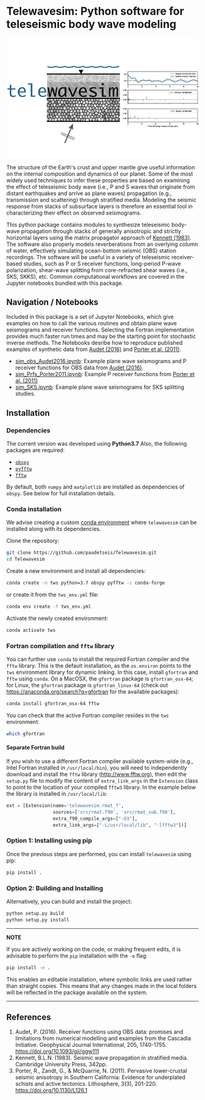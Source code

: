 # Telewavesim: Python software for teleseismic body wave modeling

![](examples/picture/tws_logo.png)

The structure of the Earth's crust and upper mantle give useful information on the 
internal composition and dynamics of our planet. Some of the most widely used techniques
to infer these properties are based on examining the effect of teleseismic body wave 
(i.e., P and S waves that originate from distant earthquakes and arrive as plane waves)
propagation (e.g., transmission and scattering) through stratified media. Modeling the 
seismic response from stacks of subsurface layers is therefore an essential tool in 
characterizing their effect on observed seismograms.

This python package contains modules to synthesize teleseismic body-wave propagation through
stacks of generally anisotropic and strictly horizontal layers using the
matrix propagator approach of [Kennett (1983)](#references). The software also properly models 
reverberations from an overlying column of water, effectively simulating ocean-bottom 
seismic (OBS) station recordings. The software will be useful in a variety of 
teleseismic receiver-based studies, such as P or S receiver functions,
long-period P-wave polarization, shear-wave splitting from core-refracted shear waves 
(i.e., SKS, SKKS), etc. Common computational workflows are covered in the Jupyter notebooks bundled with this package.

## Navigation / Notebooks

Included in this package is a set of Jupyter Notebooks, which give examples on how to call the various routines and obtain plane wave seismograms and receiver functions. Selecting the Fortran implementation provides much faster run times and may be the starting point for stochastic inverse methods. The Notebooks desribe how to reproduce published examples of synthetic data from [Audet (2016)](#references) and [Porter et al. (2011)](#references).

- [sim_obs_Audet2016.ipynb](./examples/Notebooks/sim_obs_Audet2016.ipynb): Example plane wave seismograms and P receiver functions for OBS data from [Audet (2016)](#Audet).
- [sim_Prfs_Porter2011.ipynb](./examples/Notebooks/sim_Prfs_Porter2011.ipynb): Example P receiver functions from [Porter et al. (2011)](#Porter)
- [sim_SKS.ipynb](./examples/Notebooks/sim_SKS.ipynb): Example plane wave seismograms for SKS splitting studies.

## Installation

### Dependencies

The current version was developed using **Python3.7**
Also, the following packages are required:

- [`obspy`](https://github.com/obspy/obspy/wiki)
- [`pyfftw`](https://pyfftw.readthedocs.io/en/latest/)
- [`fftw`](http://www.fftw.org)

By  default, both `numpy` and `matplotlib` are installed as dependencies of `obspy`. 
See below for full installation details.

### Conda installation

We advise creating a custom [conda environment](https://conda.io/docs/user-guide/tasks/manage-environments.html)
where `telewavesim` can be installed along with its dependencies. 

Clone the repository:
```bash
git clone https://github.com/paudetseis/Telewavesim.git
cd Telewavesim
```

Create a new environment and install all dependencies:
```bash
conda create -n tws python=3.7 obspy pyfftw -c conda-forge
```
or create it from the `tws_env.yml` file:
```bash
conda env create -f tws_env.yml
```
Activate the newly created environment:
```bash
conda activate tws
```

### Fortran compilation and `fftw` library

You can further use `conda` to install the required Fortran compiler and the `fftw` library. This is the default installation, as the `os.environ` points to the `tws` environment library for dynamic linking. In this case, install `gfortran` and `fftw` using `conda`. On a MacOSX, the `gfortran` package is `gfortran_osx-64`; for Linux, the `gfortran` package is `gfortran_linux-64` (check out https://anaconda.org/search?q=gfortran for the available packages):

```bash
conda install gfortran_osx-64 fftw
```

You can check that the active Fortran compiler resides in the `tws` environment:
```bash
which gfortran
```

#### Separate Fortran build

If you wish to use a different Fortran compiler available system-wide (e.g., Intel Fortran installed in `/usr/local/bin`), you will need to independently download and install the `fftw` library (http://www.fftw.org), then edit the `setup.py` file to modify the content of `extra_link_args` in the `Extension` class to point to the location of your compiled `fftw3` library. In the example below the library is installed in `/usr/local/lib`:

```python
ext = [Extension(name='telewavesim.rmat_f',
                 sources=['src/rmat.f90', 'src/rmat_sub.f90'],
                 extra_f90_compile_args=["-O3"],
                 extra_link_args=["-L/usr/local/lib", "-lfftw3"])]
```

### Option 1: Installing using pip

Once the previous steps are performed, you can install `telewavesim` using pip:
```bash
pip install .
```

### Option 2: Building and Installing

Alternatively, you can build and install the project:

```bash
python setup.py build 
python setup.py install
```

---
**NOTE**

If you are actively working on the code, or making frequent edits, it is advisable to perform 
the ``pip`` installation with the `-e` flag: 
```bash
pip install -e .
```

This enables an editable installation, where symbolic links are used rather than straight 
copies. This means that any changes made in the local folders will be reflected in the 
package available on the system.

---

## References
1. Audet, P. (2016). Receiver functions using OBS data: promises and limitations from numerical modelling and examples from the Cascadia Initiative. Geophysical Journal International, 205, 1740-1755. https://doi.org/10.1093/gji/ggw111
2. Kennett, B.L.N. (1983). Seismic wave propagation in stratified media. Cambridge University Press, 342pp.
3. Porter, R., Zandt, G., & McQuarrie, N. (2011). Pervasive lower-crustal seismic anisotropy in Southern California: Evidence for underplated schists and active tectonics. Lithosphere, 3(3), 201-220. https://doi.org/10.1130/L126.1
